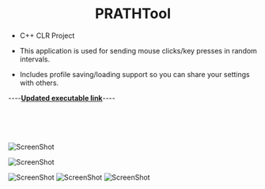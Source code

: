 
# <center>PRATHTool

 - C++ CLR Project

 - This application is used for sending mouse clicks/key presses in random
   intervals.
 - Includes profile saving/loading support so you can share your settings with others.

----[**Updated executable link**](https://github.com/aaprather/PRATHTool/raw/master/PRATHTool.exe)----

<br></br>
<br></br>
![ScreenShot](https://github.com/aaprather/PRATHTool/blob/master/s1.png)

![ScreenShot](https://github.com/aaprather/PRATHTool/blob/master/s2.png)

![ScreenShot](https://github.com/aaprather/PRATHTool/blob/master/s3.png)
![ScreenShot](https://github.com/aaprather/PRATHTool/blob/master/s4.png)
![ScreenShot](https://github.com/aaprather/PRATHTool/blob/master/s5.png)
</p>

